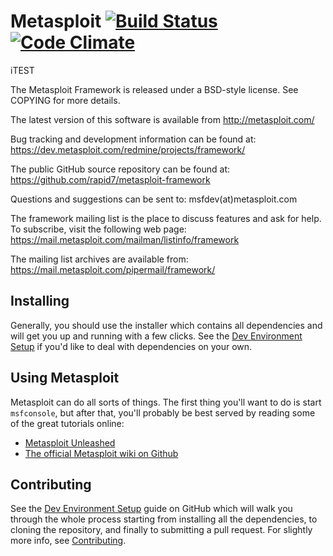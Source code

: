 
Metasploit [![Build Status](https://travis-ci.org/rapid7/metasploit-framework.png)](https://travis-ci.org/rapid7/metasploit-framework) [![Code Climate](https://codeclimate.com/badge.png)](https://codeclimate.com/github/rapid7/metasploit-framework)
==
iTEST


The Metasploit Framework is released under a BSD-style license. See
COPYING for more details.

The latest version of this software is available from http://metasploit.com/

Bug tracking and development information can be found at:
 https://dev.metasploit.com/redmine/projects/framework/

The public GitHub source repository can be found at:
 https://github.com/rapid7/metasploit-framework

Questions and suggestions can be sent to:
 msfdev(at)metasploit.com

The framework mailing list is the place to discuss features and ask for help.
To subscribe, visit the following web page:
 https://mail.metasploit.com/mailman/listinfo/framework

The mailing list archives are available from:
 https://mail.metasploit.com/pipermail/framework/

Installing
--
Generally, you should use the installer which contains all dependencies
and will get you up and running with a few clicks. See the [Dev
Environment Setup][wiki-devenv] if you'd like to deal with dependencies
on your own.

Using Metasploit
--
Metasploit can do all sorts of things. The first thing you'll want to do
is start `msfconsole`, but after that, you'll probably be best served by
reading some of the great tutorials online:

  * [Metasploit Unleashed][unleashed]
  * [The official Metasploit wiki on Github][wiki-start]

Contributing
--
See the [Dev Environment Setup][wiki-devenv] guide on GitHub which will
walk you through the whole process starting from installing all the
dependencies, to cloning the repository, and finally to submitting a
pull request. For slightly more info, see
[Contributing](https://github.com/rapid7/metasploit-framework/blob/master/CONTRIBUTING.md).


[wiki-devenv]: https://github.com/rapid7/metasploit-framework/wiki/Setting-Up-a-Metasploit-Development-Environment "Metasploit Development Environment Setup"
[wiki-start]: https://github.com/rapid7/metasploit-framework/wiki/ "Metasploit Wiki"
[wiki-usage]: https://github.com/rapid7/metasploit-framework/wiki/Using-Metasploit "Using Metasploit"
[unleashed]: http://www.offensive-security.com/metasploit-unleashed/ "Metasploit Unleashed"


